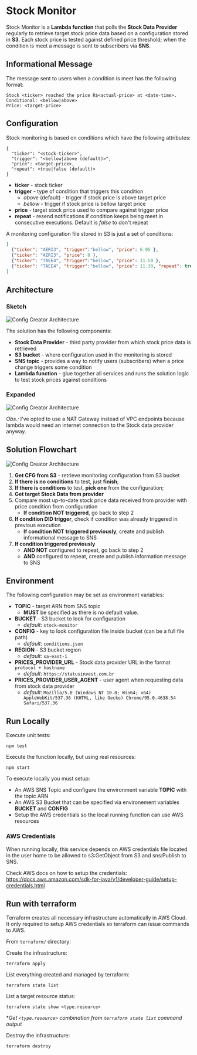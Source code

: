 # Stock Monitor
Stock Monitor is a **Lambda function** that polls the **Stock Data Provider** regularly to retrieve target stock price 
data based on a configuration stored in **S3**. Each stock price is tested against defined price threshold; when the 
condition is meet a message is sent to subscribers via **SNS**.

## Informational Message

The message sent to users when a condition is meet has the following format:

```shell
Stock <ticker> reached the price R$<actual-price> at <date-time>.
Conditional: <bellow|above>
Price: <target-price>
```

## Configuration

Stock monitoring is based on conditions which have the following attributes:

```
{
  "ticker": "<stock-ticker>",
  "trigger": "<bellow|above (default)>",
  "price": <target-price>,
  "repeat": <true|false (default)>
}
```

- **ticker** - stock ticker
- **trigger** - type of condition that triggers this condition
  - *above* (default) - trigger if stock price is above target price
  - *bellow* - trigger if stock price is bellow target price
- **price** - target stock price used to compare against trigger price
- **repeat** - resend notifications if condition keeps being meet in consecutive executions. Default is *false* to 
  don't repeat

A monitoring configuration file stored in S3 is just a set of conditions:

```json
[
  {"ticker": "AERI3", "trigger":"bellow", "price": 6.95 },
  {"ticker": "AERI3", "price": 8 },
  {"ticker": "TAEE4", "trigger":"bellow", "price": 11.50 },
  {"ticker": "TAEE4", "trigger":"bellow", "price": 11.30, "repeat": true }
]
```

## Architecture

### Sketch

![Config Creator Architecture](doc/stock_monitor_arch.png)

The solution has the following components:
- **Stock Data Provider** - third party provider from which stock price data is retrieved
- **S3 bucket** - where configuration used in the monitoring is stored
- **SNS topic** - provides a way to notify users (subscribers) when a price change triggers some condition
- **Lambda function** - glue together all services and runs the solution logic to test stock prices against conditions

### Expanded

![Config Creator Architecture](doc/stock_monitor_arch_expanded.png)

*Obs.:* I've opted to use a NAT Gateway instead of VPC endpoints because lambda would need an internet connection to 
the Stock data provider anyway.

## Solution Flowchart

![Config Creator Architecture](doc/stock_monitor_flowchart.png)

1. **Get CFG from S3** - retrieve monitoring configuration from S3 bucket
2. **If there is no conditions** to test, just **finish**;
3. **If there is conditions** to test, **pick one** from the configuration;
4. **Get target Stock Data from provider**
5. Compare most up-to-date stock price data received from provider with price condition from configuration
   * **If condition NOT triggered**, go back to step 2
6. **If condition DID trigger**, check if condition was already triggered in previous execution
   * **If condition NOT triggered previously**, create and publish informational message to SNS
7. **If condition triggered previously**
   * **AND NOT** configured to repeat, go back to step 2
   * **AND** configured to repeat, create and publish information message to SNS


## Environment

The following configuration may be set as environment variables:

- **TOPIC** - target ARN from SNS topic
  - **MUST** be specified as there is no default value.
- **BUCKET** - S3 bucket to look for configuration
  - _default_: `stock-monitor`
- **CONFIG** - key to look configuration file inside bucket (can be a full file path)
  - _default_: `conditions.json`
- **REGION** - S3 bucket region
  - _default_: `sa-east-1`
- **PRICES_PROVIDER_URL** - Stock data provider URL in the format `protocol + hostname`
  - _default_: `https://statusinvest.com.br`
- **PRICES_PROVIDER_USER_AGENT** - user agent when requesting data from stock data provider
  - _default_: `Mozilla/5.0 (Windows NT 10.0; Win64; x64) AppleWebKit/537.36 (KHTML, like Gecko) Chrome/95.0.4638.54 Safari/537.36`

## Run Locally

Execute unit tests:
```shell
npm test
```

Execute the function locally, but using real resources:
```shell
npm start
```
To execute locally you must setup:

- An AWS SNS Topic and configure the environment variable **TOPIC** with the topic ARN
- An AWS S3 Bucket that can be specified via environement variables **BUCKET** and **CONFIG**
- Setup the AWS credentials so the local running function can use AWS resources

### AWS Credentials
When running locally, this service depends on AWS credentials file located in the user home to be allowed to
s3:GetObject from S3 and sns:Publish to SNS.

Check AWS docs on how to setup the credentials: https://docs.aws.amazon.com/sdk-for-java/v1/developer-guide/setup-credentials.html

## Run with terraform

Terraform creates all necessary infrastructure automatically in AWS Cloud. It only required to setup AWS credentials 
so terraform can issue commands to AWS.

From `terraform/` directory:

Create the infrastructure:
```shell
terraform apply
```

List everything created and managed by terraform:
```shell
terraform state list
```

List a target resource status:
```shell
terraform state show <type.resource>
```

**Get `<type.resource>` combination from `terraform state list` command output*

Destroy the infrastructure:
```shell
terraform destroy
```
